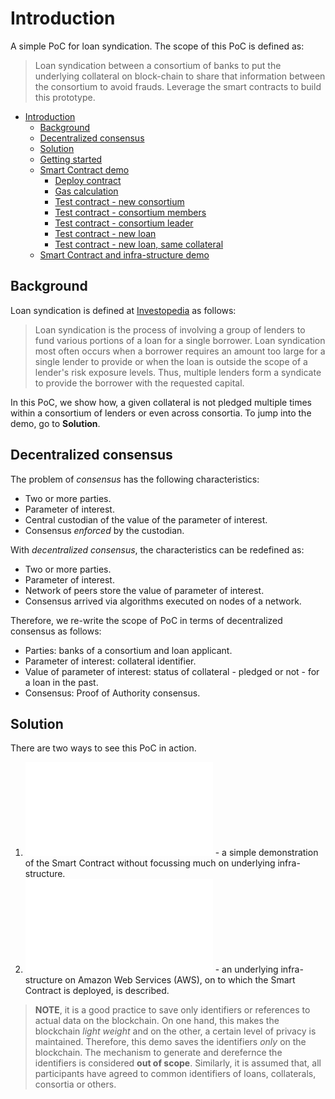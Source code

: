 # Introduction

A simple PoC for loan syndication. The scope of this PoC is defined as:

> Loan syndication between a consortium of banks to put the underlying collateral on block-chain to share that information between the consortium to avoid frauds. Leverage the smart contracts to build this prototype.

- [Introduction](#introduction)
  - [Background](#background)
  - [Decentralized consensus](#decentralized-consensus)
  - [Solution](#solution)
  - [Getting started](#getting-started)
  - [Smart Contract demo](#smart-contract-demo)
    - [Deploy contract](#deploy-contract)
    - [Gas calculation](#gas-calculation)
    - [Test contract - new consortium](#test-contract---new-consortium)
    - [Test contract - consortium members](#test-contract---consortium-members)
    - [Test contract - consortium leader](#test-contract---consortium-leader)
    - [Test contract - new loan](#test-contract---new-loan)
    - [Test contract - new loan, same collateral](#test-contract---new-loan-same-collateral)
  - [Smart Contract and infra-structure demo](#smart-contract-and-infra-structure-demo)

## Background

Loan syndication is defined at [Investopedia](https://www.investopedia.com/terms/l/loansyndication.asp) as follows:

>Loan syndication is the process of involving a group of lenders to fund various portions of a loan for a single borrower. Loan syndication most often occurs when a borrower requires an amount too large for a single lender to provide or when the loan is outside the scope of a lender's risk exposure levels. Thus, multiple lenders form a syndicate to provide the borrower with the requested capital.

In this PoC, we show how, a given collateral is not pledged multiple times within a consortium of lenders or even across consortia. To jump into the demo, go to **Solution**.

## Decentralized consensus

The problem of _consensus_ has the following characteristics:

- Two or more parties.
- Parameter of interest.
- Central custodian of the value of the parameter of interest.
- Consensus _enforced_ by the custodian.

With _decentralized consensus_, the characteristics can be redefined as:

- Two or more parties.
- Parameter of interest.
- Network of peers store the value of parameter of interest.
- Consensus arrived via algorithms executed on nodes of a network.

Therefore, we re-write the scope of PoC in terms of decentralized consensus as follows:

- Parties: banks of a consortium and loan applicant.
- Parameter of interest: collateral identifier.
- Value of parameter of interest: status of collateral - pledged or not - for a loan in the past.
- Consensus: Proof of Authority consensus.

## Solution

There are two ways to see this PoC in action.

1. ![Quick start](doc/quickstart.md) - a simple demonstration of the Smart Contract without focussing much on underlying infra-structure.
2. ![AWS infra-structure](doc/awsinfra.md) - an underlying infra-structure on Amazon Web Services (AWS), on to which the Smart Contract is deployed, is described.

> **NOTE**, it is a good practice to save only identifiers or references to actual data on the blockchain. On one hand, this makes the blockchain _light weight_ and on the other, a certain level of privacy is maintained. Therefore, this demo saves the identifiers _only_ on the blockchain. The mechanism to generate and derefernce the identifiers is considered **out of scope**. Similarly, it is assumed that, all participants have agreed to common identifiers of loans, collaterals, consortia or others.